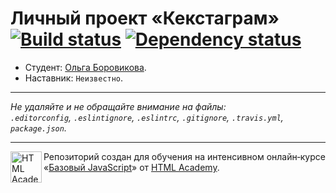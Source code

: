 # Личный проект «Кекстаграм» [![Build status][travis-image]][travis-url] [![Dependency status][dependency-image]][dependency-url]

* Студент: [Ольга Боровикова](https://up.htmlacademy.ru/javascript/5/user/187938).
* Наставник: `Неизвестно`.

---

_Не удаляйте и не обращайте внимание на файлы:_<br>
_`.editorconfig`, `.eslintignore`, `.eslintrc`, `.gitignore`, `.travis.yml`, `package.json`._

---

<a href="https://htmlacademy.ru/intensive/javascript"><img align="left" width="50" height="50" title="HTML Academy" src="https://up.htmlacademy.ru/static/img/intensive/javascript/logo-for-github.svg"></a>

Репозиторий создан для обучения на интенсивном онлайн‑курсе «[Базовый JavaScript](https://htmlacademy.ru/intensive/javascript)» от [HTML Academy](https://htmlacademy.ru).

[travis-image]: https://travis-ci.org/htmlacademy-javascript/187938-kekstagram.svg?branch=master
[travis-url]: https://travis-ci.org/htmlacademy-javascript/187938-kekstagram
[dependency-image]: https://david-dm.org/htmlacademy-javascript/187938-kekstagram.svg?style=flat-square
[dependency-url]: https://david-dm.org/htmlacademy-javascript/187938-kekstagram
